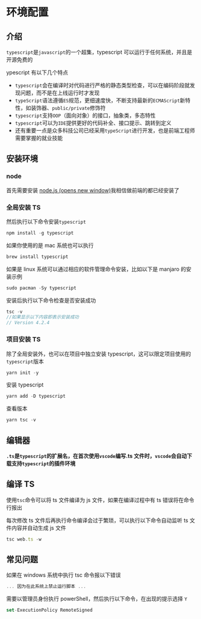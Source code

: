 # 环境配置

## 介绍

`typescript`是`javascript`的一个超集，typescript 可以运行于任何系统，并且是开源免费的

ypescript 有以下几个特点

- `typescript`会在编译时对代码进行严格的静态类型检查，可以在编码阶段就发现问题，而不是在上线运行时才发现
- `typeScript`语法遵循`ES`规范，更细速度快，不断支持最新的`ECMAScript`新特性，如装饰器、`public/private`修饰符
- `typescript`支持`OOP`（面向对象）的接口，抽象类，多态特性
- `typescript`可以为`IDE`提供更好的代码补全、接口提示、跳转到定义
- 还有重要一点是众多科技公司已经采用`typeScript`进行开发，也是前端工程师需要掌握的就业技能

## 安装环境

### node

首先需要安装 [node.js (opens new window)](https://nodejs.org/en/)我相信做前端的都已经安装了

### 全局安装 TS

然后执行以下命令安装`typescript`

```js
npm install -g typescript
```

如果你使用的是 mac 系统也可以执行

```js
brew install typescript
```

如果是 linux 系统可以通过相应的软件管理命令安装，比如以下是 manjaro 的安装示例

```js
sudo pacman -Sy typescript
```

安装后执行以下命令检查是否安装成功

```js
tsc -v
//如果显示以下内容即表示安装成功
// Version 4.2.4
```

### 项目安装 TS

除了全局安装外，也可以在项目中独立安装 typescript，这可以限定项目使用的`typescript`版本

```js
yarn init -y
```

安装 typescript

```js
yarn add -D typescript
```

查看版本

```js
yarn tsc -v
```

## 编辑器

**`.ts`是`typescript`的扩展名，在首次使用`vscode`编写.ts 文件时，`vscode`会自动下载支持`typescript`的插件环境**

## 编译 TS

使用`tsc`命令可以将 ts 文件编译为 js 文件，如果在编译过程中有 ts 错误将在命令行报出

每次修改 ts 文件后再执行命令编译会过于繁琐，可以执行以下命令自动监听 ts 文件内容并自动生成 js 文件

```js
tsc web.ts -w
```

## 常见问题

如果在 windows 系统中执行 tsc 命令报以下错误

```js
... 因为在此系统上禁止运行脚本 ...
```

需要以管理员身份执行 powerShell，然后执行以下命令，在出现的提示选择 `Y`

```js
set-ExecutionPolicy RemoteSigned
```